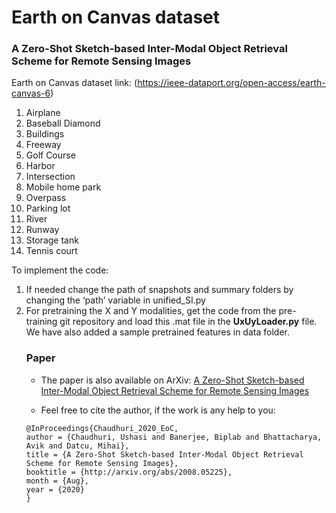 # Earth on Canvas dataset
### A Zero-Shot Sketch-based Inter-Modal Object Retrieval Scheme for Remote Sensing Images 

Earth on Canvas dataset link: (https://ieee-dataport.org/open-access/earth-canvas-6)


1. Airplane
2. Baseball Diamond
3. Buildings
4. Freeway
5. Golf Course
6. Harbor
7. Intersection
8. Mobile home park
9. Overpass
10. Parking lot
11. River
12. Runway
13. Storage tank
14. Tennis court

To implement the code:
<ol>

<li> If needed change the path of snapshots and summary folders by changing the ‘path’ variable in unified_SI.py

<li> For pretraining the X and Y modalities, get the code from the pre-training git repository and load this .mat file in the <b>UxUyLoader.py</b> file. We have also added a sample pretrained features in data folder. </li>

<!--- <li> While in the master folder, run the <b>Unified_XY_triads.py</b> file (for terminal based, type ‘python Unified_XY_triads.py’ in terminal) </li> --->

<!--- <li> unified_features.mat is the features of the entire dataset, obtained by training just on the seen classes.  A k-NN distance of the unseen samples can be made from these features to obtain the precision, recall, and mAP values of the proposed framework.  </li>
</ol> --->





### Paper

*    The paper is also available on ArXiv: [A Zero-Shot Sketch-based Inter-Modal Object Retrieval Scheme for Remote Sensing Images](https://arxiv.org/pdf/2008.05225.pdf)

*   Feel free to cite the author, if the work is any help to you:

```
@InProceedings{Chaudhuri_2020_EoC,
author = {Chaudhuri, Ushasi and Banerjee, Biplab and Bhattacharya, Avik and Datcu, Mihai},
title = {A Zero-Shot Sketch-based Inter-Modal Object Retrieval Scheme for Remote Sensing Images},
booktitle = {http://arxiv.org/abs/2008.05225},
month = {Aug},
year = {2020}
} 
